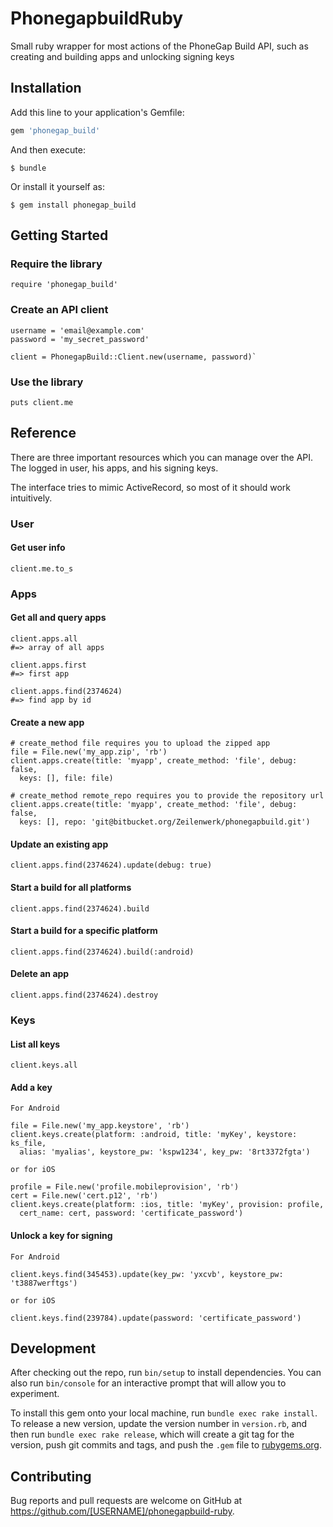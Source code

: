 # PhonegapbuildRuby

Small ruby wrapper for most actions of the PhoneGap Build API, such as creating and building apps and unlocking signing keys

## Installation

Add this line to your application's Gemfile:

```ruby
gem 'phonegap_build'
```

And then execute:

    $ bundle

Or install it yourself as:

    $ gem install phonegap_build

## Getting Started

### Require the library

    require 'phonegap_build'

### Create an API client

    username = 'email@example.com'
    password = 'my_secret_password'

    client = PhonegapBuild::Client.new(username, password)`

### Use the library

    puts client.me


## Reference

There are three important resources which you can manage over the API. The logged in user, his apps, and his signing keys.

The interface tries to mimic ActiveRecord, so most of it should work intuitively.

### User

#### Get user info

    client.me.to_s

### Apps

#### Get all and query apps

    client.apps.all
    #=> array of all apps

    client.apps.first
    #=> first app

    client.apps.find(2374624)
    #=> find app by id

#### Create a new app

    # create_method file requires you to upload the zipped app
    file = File.new('my_app.zip', 'rb')
    client.apps.create(title: 'myapp', create_method: 'file', debug: false,
      keys: [], file: file)

    # create_method remote_repo requires you to provide the repository url
    client.apps.create(title: 'myapp', create_method: 'file', debug: false,
      keys: [], repo: 'git@bitbucket.org/Zeilenwerk/phonegapbuild.git')

#### Update an existing app

    client.apps.find(2374624).update(debug: true)

#### Start a build for all platforms

    client.apps.find(2374624).build

#### Start a build for a specific platform

    client.apps.find(2374624).build(:android)

#### Delete an app

    client.apps.find(2374624).destroy

### Keys

#### List all keys

    client.keys.all

#### Add a key
    For Android

    file = File.new('my_app.keystore', 'rb')
    client.keys.create(platform: :android, title: 'myKey', keystore: ks_file,
      alias: 'myalias', keystore_pw: 'kspw1234', key_pw: '8rt3372fgta')

    or for iOS

    profile = File.new('profile.mobileprovision', 'rb')
    cert = File.new('cert.p12', 'rb')
    client.keys.create(platform: :ios, title: 'myKey', provision: profile,
      cert_name: cert, password: 'certificate_password')

#### Unlock a key for signing

    For Android

    client.keys.find(345453).update(key_pw: 'yxcvb', keystore_pw: 't3887werftgs')

    or for iOS

    client.keys.find(239784).update(password: 'certificate_password')


## Development

After checking out the repo, run `bin/setup` to install dependencies. You can also run `bin/console` for an interactive prompt that will allow you to experiment.

To install this gem onto your local machine, run `bundle exec rake install`. To release a new version, update the version number in `version.rb`, and then run `bundle exec rake release`, which will create a git tag for the version, push git commits and tags, and push the `.gem` file to [rubygems.org](https://rubygems.org).

## Contributing

Bug reports and pull requests are welcome on GitHub at https://github.com/[USERNAME]/phonegapbuild-ruby.
